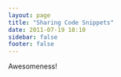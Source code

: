 ```yaml
---
layout: page
title: "Sharing Code Snippets"
date: 2011-07-19 18:10
sidebar: false
footer: false
---
```


Awesomeness!
